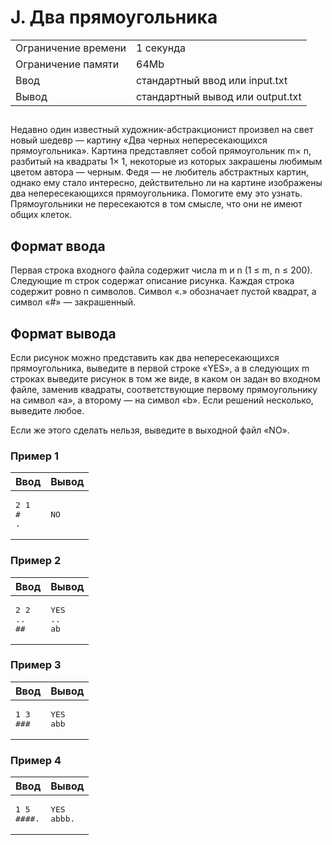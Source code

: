 <div class="problem-statement">
   <div class="header">
      <h1 class="title">J. Два прямоугольника</h1>
      <table>
         <tr class="time-limit">
            <td class="property-title">Ограничение времени</td>
            <td>1&nbsp;секунда</td>
         </tr>
         <tr class="memory-limit">
            <td class="property-title">Ограничение памяти</td>
            <td>64Mb</td>
         </tr>
         <tr class="input-file">
            <td class="property-title">Ввод</td>
            <td colspan="1">стандартный ввод или input.txt</td>
         </tr>
         <tr class="output-file">
            <td class="property-title">Вывод</td>
            <td colspan="1">стандартный вывод или output.txt</td>
         </tr>
      </table>
   </div>
   <h2></h2>
   <div class="legend"><span style="">
         <p>Недавно один известный художник-абстракционист произвел на свет новый шедевр &mdash; картину &laquo;Два черных непересекающихся прямоугольника&raquo;. Картина представляет собой прямоугольник <span class="tex-math-text">m&times; n</span>, разбитый на квадраты <span class="tex-math-text">1&times; 1</span>, некоторые из которых закрашены любимым цветом автора &mdash; черным. Федя &mdash; не любитель абстрактных картин, однако ему стало интересно, действительно ли на картине изображены два непересекающихся прямоугольника.
            Помогите ему это узнать. Прямоугольники не пересекаются в том смысле, что они не имеют общих клеток. 
         </p></span></div>
   <h2>Формат ввода</h2>
   <div class="input-specification"><span style="">
         <p>Первая строка входного файла содержит числа <span class="tex-math-text">m</span> и <span class="tex-math-text">n</span> (<span class="tex-math-text">1 &le; m, n &le; 200</span>). Следующие <span class="tex-math-text">m</span> строк содержат описание рисунка. Каждая строка содержит ровно <span class="tex-math-text">n</span> символов. Символ&nbsp;&laquo;.&raquo; обозначает пустой квадрат, а символ&nbsp;&laquo;#&raquo; &mdash; закрашенный.
         </p></span></div>
   <h2>Формат вывода</h2>
   <div class="output-specification"><span style="">
         <p>Если рисунок можно представить как два непересекающихся прямоугольника, выведите в первой строке &laquo;YES&raquo;, а в следующих <span class="tex-math-text">m</span> строках выведите рисунок в том же виде, в каком он задан во входном файле, заменив квадраты, соответствующие первому прямоугольнику
            на символ &laquo;a&raquo;, а второму &mdash; на символ &laquo;b&raquo;. Если решений несколько, выведите любое. 
         </p></span><p>Если же этого сделать нельзя, выведите в выходной файл &laquo;NO&raquo;.</p>
   </div>
   <h3>Пример 1</h3>
   <table class="sample-tests">
      <thead>
         <tr>
            <th>Ввод</th>
            <th>Вывод</th>
         </tr>
      </thead>
      <tbody>
         <tr>
            <td><pre>2 1
#
.
</pre></td>
            <td><pre>NO
</pre></td>
         </tr>
      </tbody>
   </table>
   <h3>Пример 2</h3>
   <table class="sample-tests">
      <thead>
         <tr>
            <th>Ввод</th>
            <th>Вывод</th>
         </tr>
      </thead>
      <tbody>
         <tr>
            <td><pre>2 2
..
##
</pre></td>
            <td><pre>YES
..
ab
</pre></td>
         </tr>
      </tbody>
   </table>
   <h3>Пример 3</h3>
   <table class="sample-tests">
      <thead>
         <tr>
            <th>Ввод</th>
            <th>Вывод</th>
         </tr>
      </thead>
      <tbody>
         <tr>
            <td><pre>1 3
###
</pre></td>
            <td><pre>YES
abb
</pre></td>
         </tr>
      </tbody>
   </table>
   <h3>Пример 4</h3>
   <table class="sample-tests">
      <thead>
         <tr>
            <th>Ввод</th>
            <th>Вывод</th>
         </tr>
      </thead>
      <tbody>
         <tr>
            <td><pre>1 5
####.
</pre></td>
            <td><pre>YES
abbb.
</pre></td>
         </tr>
      </tbody>
   </table>
</div>